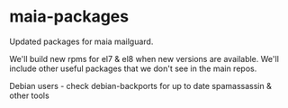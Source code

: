 # maia-packages
Updated packages for maia mailguard.

We'll build new rpms for el7 & el8 when new versions are available.
We'll include other useful packages that we don't see in the main repos.

Debian users - check debian-backports for up to date spamassassin & other tools
